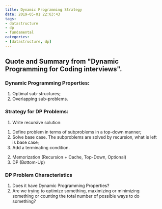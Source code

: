```yaml
---
title: Dynamic Programming Strategy
date: 2019-05-01 22:03:43
tags:
- datastructure
- dp
- fundamental
categories:
- [datastructure, dp]
---
```

## Quote and Summary from "Dynamic Programming for Coding interviews".

### Dynamic Programming Properties:
1. Optimal sub-structures;
2. Overlapping sub-problems.

### Strategy for DP Problems:
1. Write recursive solution
1) Define problem in terms of subproblems in a top-down manner;
2) Solve base case. The subproblems are solved by recursion, what is left is base case;
3) Add a terminating condition.
2. Memorization (Recursion + Cache, Top-Down, Optional)
3. DP (Bottom-Up)

### DP Problem Characteristics
1. Does it have Dynamic Programming Properties?
2. Are we trying to optimize something, maximizing or minimizing something or counting the total number of possible ways to do something?



